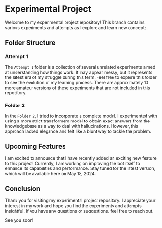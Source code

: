 # Experimental Project

Welcome to my experimental project repository! This branch contains various experiments and attempts as I explore and learn new concepts.

## Folder Structure

### Attempt 1

The `Attempt 1` folder is a collection of several unrelated experiments aimed at understanding how things work. It may appear messy, but it represents the latest era of my struggle during this term. Feel free to explore this folder to see the evolution of my learning process. There are approximately 10 more amateur versions of these experiments that are not included in this repository.

### Folder 2

In the `Folder 2`, I tried to incorporate a complete model. I experimented with using a more strict transformers model to obtain exact answers from the knowledgebase as a way to deal with hallucinations. However, this approach lacked elegance and felt like a blunt way to tackle the problem.

## Upcoming Features

I am excited to announce that I have recently added an exciting new feature to this project! Currently, I am working on improving the bot itself to enhance its capabilities and performance. Stay tuned for the latest version, which will be available here on May 18, 2024.

## Conclusion

Thank you for visiting my experimental project repository. I appreciate your interest in my work and hope you find the experiments and attempts insightful. If you have any questions or suggestions, feel free to reach out.

See you soon!

